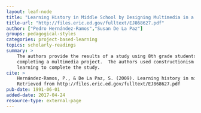 ```yaml
---
layout: leaf-node
title: "Learning History in Middle School by Designing Multimedia in a Project-Based Learning Experience"
title-url: "http://files.eric.ed.gov/fulltext/EJ868627.pdf"
author: ["Pedro Hernández-Ramos","Susan De La Paz"]
groups: pedagogical-styles
categories: project-based-learning
topics: scholarly-readings
summary: >
    The authors provide the results of a study using 8th grade students to learn history by
    completing a multimedia project.  The authors used constructionism and project-based
    learning to complete the study.
cite: >
    Hernández-Ramos, P., & De La Paz, S. (2009). Learning history in middle school by designing multimedia in a project-based learning experience. Journal of Research on Technology in Education, 42(2), 151-173.
    Retrieved from http://files.eric.ed.gov/fulltext/EJ868627.pdf
pub-date: 1991-06-01
added-date: 2017-04-24
resource-type: external-page
---
```

